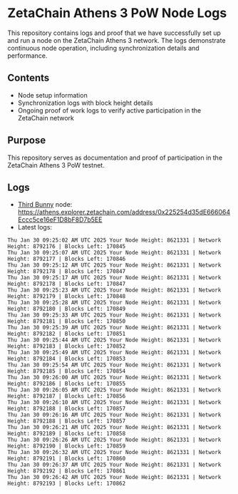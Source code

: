 # ZetaChain Athens 3 PoW Node Logs
This repository contains logs and proof that we have successfully set up and run a node on the ZetaChain Athens 3 network. The logs demonstrate continuous node operation, including synchronization details and performance.

## Contents
- Node setup information
- Synchronization logs with block height details
- Ongoing proof of work logs to verify active participation in the ZetaChain network

## Purpose
This repository serves as documentation and proof of participation in the ZetaChain Athens 3 PoW testnet.

## Logs

- [Third Bunny](https://thirdbunny.xyz/) node: https://athens.explorer.zetachain.com/address/0x225254d35dE666064Eccc5ce16eF1D8bF8D7b5EE
- Latest logs:
```
Thu Jan 30 09:25:02 AM UTC 2025 Your Node Height: 8621331 | Network Height: 8792176 | Blocks Left: 170845
Thu Jan 30 09:25:07 AM UTC 2025 Your Node Height: 8621331 | Network Height: 8792177 | Blocks Left: 170846
Thu Jan 30 09:25:12 AM UTC 2025 Your Node Height: 8621331 | Network Height: 8792178 | Blocks Left: 170847
Thu Jan 30 09:25:17 AM UTC 2025 Your Node Height: 8621331 | Network Height: 8792178 | Blocks Left: 170847
Thu Jan 30 09:25:23 AM UTC 2025 Your Node Height: 8621331 | Network Height: 8792179 | Blocks Left: 170848
Thu Jan 30 09:25:28 AM UTC 2025 Your Node Height: 8621331 | Network Height: 8792180 | Blocks Left: 170849
Thu Jan 30 09:25:33 AM UTC 2025 Your Node Height: 8621331 | Network Height: 8792181 | Blocks Left: 170850
Thu Jan 30 09:25:39 AM UTC 2025 Your Node Height: 8621331 | Network Height: 8792182 | Blocks Left: 170851
Thu Jan 30 09:25:44 AM UTC 2025 Your Node Height: 8621331 | Network Height: 8792183 | Blocks Left: 170852
Thu Jan 30 09:25:49 AM UTC 2025 Your Node Height: 8621331 | Network Height: 8792184 | Blocks Left: 170853
Thu Jan 30 09:25:54 AM UTC 2025 Your Node Height: 8621331 | Network Height: 8792185 | Blocks Left: 170854
Thu Jan 30 09:26:00 AM UTC 2025 Your Node Height: 8621331 | Network Height: 8792186 | Blocks Left: 170855
Thu Jan 30 09:26:05 AM UTC 2025 Your Node Height: 8621331 | Network Height: 8792187 | Blocks Left: 170856
Thu Jan 30 09:26:10 AM UTC 2025 Your Node Height: 8621331 | Network Height: 8792188 | Blocks Left: 170857
Thu Jan 30 09:26:16 AM UTC 2025 Your Node Height: 8621331 | Network Height: 8792188 | Blocks Left: 170857
Thu Jan 30 09:26:21 AM UTC 2025 Your Node Height: 8621331 | Network Height: 8792189 | Blocks Left: 170858
Thu Jan 30 09:26:26 AM UTC 2025 Your Node Height: 8621331 | Network Height: 8792190 | Blocks Left: 170859
Thu Jan 30 09:26:32 AM UTC 2025 Your Node Height: 8621331 | Network Height: 8792191 | Blocks Left: 170860
Thu Jan 30 09:26:37 AM UTC 2025 Your Node Height: 8621331 | Network Height: 8792192 | Blocks Left: 170861
Thu Jan 30 09:26:42 AM UTC 2025 Your Node Height: 8621331 | Network Height: 8792193 | Blocks Left: 170862
```
